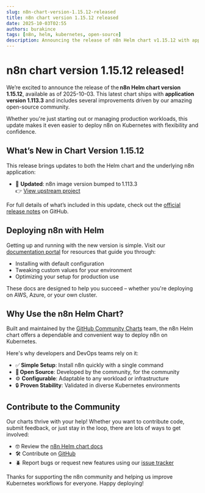 ```yaml
---
slug: n8n-chart-version-1.15.12-released
title: n8n chart version 1.15.12 released
date: 2025-10-03T02:55
authors: burakince
tags: [n8n, helm, kubernetes, open-source]
description: Announcing the release of n8n Helm chart v1.15.12 with app version 1.113.3, bringing improvements and community-driven enhancements.
---
```


# n8n chart version 1.15.12 released!

We’re excited to announce the release of the **n8n Helm chart version 1.15.12**, available as of 2025-10-03. This latest chart ships with **application version 1.113.3** and includes several improvements driven by our amazing open-source community.

Whether you're just starting out or managing production workloads, this update makes it even easier to deploy n8n on Kubernetes with flexibility and confidence.

## What’s New in Chart Version 1.15.12

This release brings updates to both the Helm chart and the underlying n8n application:

- 🔄 **Updated**: n8n image version bumped to 1.113.3  
  👉 [View upstream project](https://github.com/n8n-io/n8n)

For full details of what’s included in this update, check out the [official release notes](https://github.com/community-charts/helm-charts/releases/tag/n8n-1.15.12) on GitHub.

<!-- truncate -->

## Deploying n8n with Helm

Getting up and running with the new version is simple. Visit our [documentation portal](https://community-charts.github.io/docs/category/n8n) for resources that guide you through:

- Installing with default configuration
- Tweaking custom values for your environment
- Optimizing your setup for production use

These docs are designed to help you succeed – whether you're deploying on AWS, Azure, or your own cluster.

## Why Use the n8n Helm Chart?

Built and maintained by the [GitHub Community Charts](https://github.com/community-charts/helm-charts) team, the n8n Helm chart offers a dependable and convenient way to deploy n8n on Kubernetes.

Here's why developers and DevOps teams rely on it:

- ✅ **Simple Setup**: Install n8n quickly with a single command
- 🌱 **Open Source**: Developed by the community, for the community
- ⚙️ **Configurable**: Adaptable to any workload or infrastructure
- 🔒 **Proven Stability**: Validated in diverse Kubernetes environments

## Contribute to the Community

Our charts thrive with your help! Whether you want to contribute code, submit feedback, or just stay in the loop, there are lots of ways to get involved:

- 🤓 Review the [n8n Helm chart docs](https://community-charts.github.io/docs/category/n8n)
- 🛠️ Contribute on [GitHub](https://github.com/community-charts/helm-charts)
- 🪲 Report bugs or request new features using our [issue tracker](https://github.com/community-charts/helm-charts/issues)

Thanks for supporting the n8n community and helping us improve Kubernetes workflows for everyone. Happy deploying!
